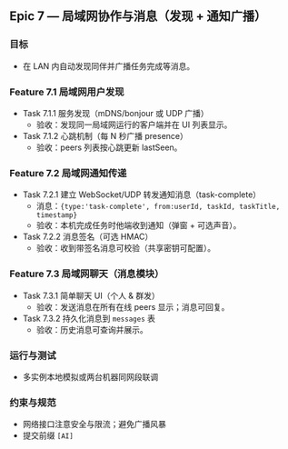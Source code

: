 ## Epic 7 — 局域网协作与消息（发现 + 通知广播）

### 目标
- 在 LAN 内自动发现同伴并广播任务完成等消息。

### Feature 7.1 局域网用户发现
- Task 7.1.1 服务发现（mDNS/bonjour 或 UDP 广播）
  - 验收：发现同一局域网运行的客户端并在 UI 列表显示。
- Task 7.1.2 心跳机制（每 N 秒广播 presence）
  - 验收：peers 列表按心跳更新 lastSeen。

### Feature 7.2 局域网通知传递
- Task 7.2.1 建立 WebSocket/UDP 转发通知消息（task-complete）
  - 消息：`{type:'task-complete', from:userId, taskId, taskTitle, timestamp}`
  - 验收：本机完成任务时他端收到通知（弹窗 + 可选声音）。
- Task 7.2.2 消息签名（可选 HMAC）
  - 验收：收到带签名消息可校验（共享密钥可配置）。

### Feature 7.3 局域网聊天（消息模块）
- Task 7.3.1 简单聊天 UI（个人 & 群发）
  - 验收：发送消息在所有在线 peers 显示；消息可回复。
- Task 7.3.2 持久化消息到 `messages` 表
  - 验收：历史消息可查询并展示。

### 运行与测试
- 多实例本地模拟或两台机器同网段联调

### 约束与规范
- 网络接口注意安全与限流；避免广播风暴
- 提交前缀 `[AI]`
